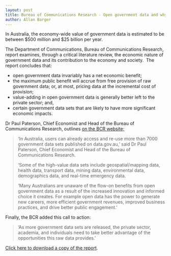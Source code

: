 ```yaml
---
layout: post
title: Bureau of Communications Research - Open government data and why it matters now
author: Allan Barger
---
```


<p>In Australia, the economy-wide value of government data is estimated to be between $500 million and $25 billion per year.</p>
<p>The Department of Communications, Bureau of Communications Research, report examines, through a critical literature review, the economic nature of government data and its contribution to the economy and society.&nbsp; The report concludes that:</p>
<ul>
<li>open government data invariably has a net economic benefit;</li>
<li>the maximum public benefit will accrue from free provision of raw government data; or, at most, pricing data at the incremental cost of provision;</li>
<li>value-adding in open government data is generally better left to the private sector; and,</li>
<li>certain government data sets that are likely to have more significant economic impacts.</li>
</ul>
<p>Dr Paul Paterson, Chief Economist and Head of the Bureau of Communications Research, outlines <a href="https://www.communications.gov.au/departmental-news/open-government-data-and-why-it-matters-now">on the BCR website;</a></p>
<blockquote><p>‘In Australia, users can already access and re-use more than 7000 government data sets published on data.gov.au,’ said Dr Paul Paterson, Chief Economist and Head of the Bureau of Communications Research.</p>
<p>‘Some of the high-value data sets include geospatial/mapping data, health data, transport data, mining data, environmental data, demographics data, and real-time emergency data.</p>
<p>‘Many Australians are unaware of the flow-on benefits from open government data as a result of the increased innovation and informed choice it creates. For example open data has the power to generate new careers, more efficient government revenues, improved business practices, and drive better public engagement.’</p>
</blockquote>
<p>Finally, the BCR added this call to action:</p>
<blockquote><p>‘As more government data sets are released, the private sector, academia, and individuals need to take better advantage of the opportunities this raw data provides.’</p>
</blockquote>
<p><a href="https://www.communications.gov.au/publications/open-government-data-and-why-it-matters">Click here to download a copy of the report</a>.</p>
